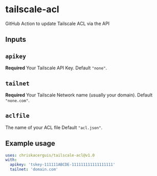 # tailscale-acl
GitHub Action to update Tailscale ACL via the API

## Inputs

## `apikey`

**Required** Your Tailscale API Key. Default `"none"`.

## `tailnet`

**Required** Your Tailscale Network name (usually your domain). Default `"none.com"`.

## `aclfile`

The name of your ACL file Default `"acl.json"`.

## Example usage

```yaml
uses: chriskacerguis/tailscale-acl@v1.0
with:
  apikey: 'tskey-111111ABCDE-111111111111111111'
  tailnet: 'domain.com'
```

